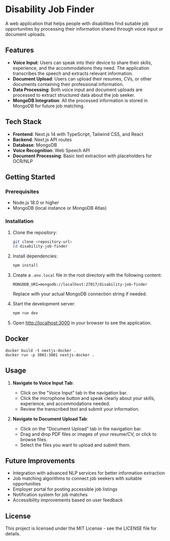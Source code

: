 # Disability Job Finder

A web application that helps people with disabilities find suitable job opportunities by processing their information shared through voice input or document uploads.

## Features

- **Voice Input**: Users can speak into their device to share their skills, experience, and the accommodations they need. The application transcribes the speech and extracts relevant information.
- **Document Upload**: Users can upload their resumes, CVs, or other documents containing their professional information.
- **Data Processing**: Both voice input and document uploads are processed to extract structured data about the job seeker.
- **MongoDB Integration**: All the processed information is stored in MongoDB for future job matching.

## Tech Stack

- **Frontend**: Next.js 14 with TypeScript, Tailwind CSS, and React
- **Backend**: Next.js API routes
- **Database**: MongoDB
- **Voice Recognition**: Web Speech API
- **Document Processing**: Basic text extraction with placeholders for OCR/NLP

## Getting Started

### Prerequisites

- Node.js 18.0 or higher
- MongoDB (local instance or MongoDB Atlas)

### Installation

1. Clone the repository:
   ```bash
   git clone <repository-url>
   cd disability-job-finder
   ```

2. Install dependencies:
   ```bash
   npm install
   ```

3. Create a `.env.local` file in the root directory with the following content:
   ```
   MONGODB_URI=mongodb://localhost:27017/disability-job-finder
   ```
   Replace with your actual MongoDB connection string if needed.

4. Start the development server:
   ```bash
   npm run dev
   ```

5. Open [http://localhost:3000](http://localhost:3000) in your browser to see the application.

## Docker 
```
docker build -t nextjs-docker .
docker run -p 3001:3001 nextjs-docker .
```

## Usage

1. **Navigate to Voice Input Tab**:
   - Click on the "Voice Input" tab in the navigation bar.
   - Click the microphone button and speak clearly about your skills, experience, and accommodations needed.
   - Review the transcribed text and submit your information.

2. **Navigate to Document Upload Tab**:
   - Click on the "Document Upload" tab in the navigation bar.
   - Drag and drop PDF files or images of your resume/CV, or click to browse files.
   - Select the files you want to upload and submit them.

## Future Improvements

- Integration with advanced NLP services for better information extraction
- Job matching algorithms to connect job seekers with suitable opportunities
- Employer portal for posting accessible job listings
- Notification system for job matches
- Accessibility improvements based on user feedback

## License

This project is licensed under the MIT License - see the LICENSE file for details.
